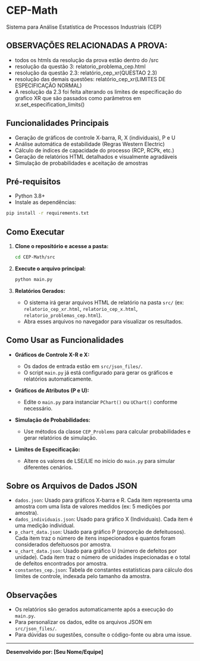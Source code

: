 # CEP-Math

Sistema para Análise Estatística de Processos Industriais (CEP)

## OBSERVAÇÕES RELACIONADAS A PROVA:
- todos os htmls da resolução da prova estão dentro do /src
- resolução da questão 3: relatorio_problema_cep.html
- resolução da questão 2.3:
relatório_cep_xr(QUESTAO 2.3)
- resolução das demais questões: 
relatório_cep_xr(LIMITES DE ESPECIFICAÇÃO NORMAL)
- A resolução da 2.3 foi feita alterando os limites de especificação do grafico XR que são passados como parâmetros em xr.set_especification_limits()


## Funcionalidades Principais
- Geração de gráficos de controle X-barra, R, X (individuais), P e U
- Análise automática de estabilidade (Regras Western Electric)
- Cálculo de índices de capacidade do processo (RCP, RCPk, etc.)
- Geração de relatórios HTML detalhados e visualmente agradáveis
- Simulação de probabilidades e aceitação de amostras

## Pré-requisitos
- Python 3.8+
- Instale as dependências:

```bash
pip install -r requirements.txt
```

## Como Executar

1. **Clone o repositório e acesse a pasta:**
   ```bash
   cd CEP-Math/src
   ```

2. **Execute o arquivo principal:**
   ```bash
   python main.py
   ```

3. **Relatórios Gerados:**
   - O sistema irá gerar arquivos HTML de relatório na pasta `src/` (ex: `relatorio_cep_xr.html`, `relatorio_cep_x.html`, `relatorio_problemas_cep.html`).
   - Abra esses arquivos no navegador para visualizar os resultados.

## Como Usar as Funcionalidades

- **Gráficos de Controle X-R e X:**
  - Os dados de entrada estão em `src/json_files/`.
  - O script `main.py` já está configurado para gerar os gráficos e relatórios automaticamente.

- **Gráficos de Atributos (P e U):**
  - Edite o `main.py` para instanciar `PChart()` ou `UChart()` conforme necessário.

- **Simulação de Probabilidades:**
  - Use métodos da classe `CEP_Problems` para calcular probabilidades e gerar relatórios de simulação.

- **Limites de Especificação:**
  - Altere os valores de LSE/LIE no início do `main.py` para simular diferentes cenários.

## Sobre os Arquivos de Dados JSON

- `dados.json`: Usado para gráficos X-barra e R. Cada item representa uma amostra com uma lista de valores medidos (ex: 5 medições por amostra).
- `dados_individuais.json`: Usado para gráfico X (Individuais). Cada item é uma medição individual.
- `p_chart_data.json`: Usado para gráfico P (proporção de defeituosos). Cada item traz o número de itens inspecionados e quantos foram considerados defeituosos por amostra.
- `u_chart_data.json`: Usado para gráfico U (número de defeitos por unidade). Cada item traz o número de unidades inspecionadas e o total de defeitos encontrados por amostra.
- `constantes_cep.json`: Tabela de constantes estatísticas para cálculo dos limites de controle, indexada pelo tamanho da amostra.

## Observações
- Os relatórios são gerados automaticamente após a execução do `main.py`.
- Para personalizar os dados, edite os arquivos JSON em `src/json_files/`.
- Para dúvidas ou sugestões, consulte o código-fonte ou abra uma issue.

---

**Desenvolvido por: [Seu Nome/Equipe]**
